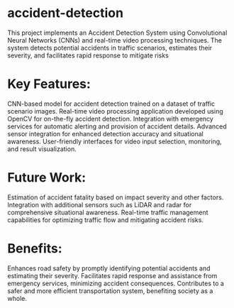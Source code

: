 # accident-detection
This project implements an Accident Detection System using Convolutional Neural Networks (CNNs) and real-time video processing techniques. The system detects potential accidents in traffic scenarios, estimates their severity, and facilitates rapid response to mitigate risks

# Key Features:

CNN-based model for accident detection trained on a dataset of traffic scenario images.
Real-time video processing application developed using OpenCV for on-the-fly accident detection.
Integration with emergency services for automatic alerting and provision of accident details.
Advanced sensor integration for enhanced detection accuracy and situational awareness.
User-friendly interfaces for video input selection, monitoring, and result visualization.

# Future Work:

Estimation of accident fatality based on impact severity and other factors.
Integration with additional sensors such as LiDAR and radar for comprehensive situational awareness.
Real-time traffic management capabilities for optimizing traffic flow and mitigating accident risks.

# Benefits:

Enhances road safety by promptly identifying potential accidents and estimating their severity.
Facilitates rapid response and assistance from emergency services, minimizing accident consequences.
Contributes to a safer and more efficient transportation system, benefiting society as a whole.
